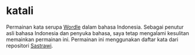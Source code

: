 # katali
Permainan kata serupa [Wordle](https://www.powerlanguage.co.uk/wordle/) dalam bahasa Indonesia. Sebagai penutur asli bahasa Indonesia dan penyuka bahasa, saya tetap mengalami kesulitan memainkan permainan ini. Permainan ini menggunakan daftar kata dari repositori [Sastrawi](https://github.com/sastrawi/sastrawi).
